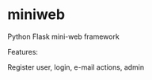 # miniweb

Python Flask mini-web framework

Features:

Register user, login, e-mail actions, admin 
